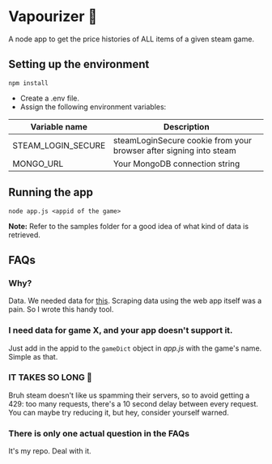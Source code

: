 # Vapourizer 💨
A node app to get the price histories of ALL items of a given steam game.

## Setting up the environment
```
npm install
```
 - Create a .env file.
 - Assign the following environment variables:
 
 | Variable name      | Description                                                        |
 | ------------------ | ------------------------------------------------------------------ |
 | STEAM_LOGIN_SECURE | steamLoginSecure cookie from your browser after signing into steam |
 | MONGO_URL          | Your MongoDB connection string                                     |

## Running the app
```node app.js <appid of the game>``` 

**Note:** Refer to the samples folder for a good idea of what kind of data is retrieved.

## FAQs
### Why?
Data. We needed data for [this](https://github.com/Nightmare99/SteamQuest). Scraping data using the web app itself was a pain. So I wrote this handy tool.

### I need data for game X, and your app doesn't support it.
Just add in the appid to the ```gameDict``` object in *app.js* with the game's name. Simple as that.

### IT TAKES SO LONG 🤬
Bruh steam doesn't like us spamming their servers, so to avoid getting a 429: too many requests, there's a 10 second delay between every request. You can maybe try reducing it, but hey, consider yourself warned.

### There is only one actual question in the FAQs
It's my repo. Deal with it.
